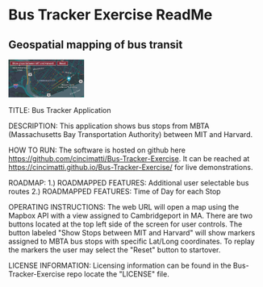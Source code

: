 # Bus Tracker Exercise ReadMe
## Geospatial mapping of bus transit
<img src= "Map.png" width='150'>

TITLE:
Bus Tracker Application

DESCRIPTION:
This application shows bus stops from MBTA (Massachusetts Bay Transportation Authority) between MIT and Harvard.

HOW TO RUN:
The software is hosted on github here https://github.com/cincimatti/Bus-Tracker-Exercise.
It can be reached at https://cincimatti.github.io/Bus-Tracker-Exercise/ for live demonstrations.

ROADMAP:
1.) ROADMAPPED FEATURES: Additional user selectable bus routes 
2.) ROADMAPPED FEATURES: Time of Day for each Stop

OPERATING INSTRUCTIONS:
The web URL will open a map using the Mapbox API with a view assigned to Cambridgeport in MA. 
There are two buttons located at the top left side of the screen for user controls.
The button labeled "Show Stops between MIT and Harvard" will show markers assigned to MBTA bus stops with specific Lat/Long coordinates.
To replay the markers the user may select the "Reset" button to startover.

LICENSE INFORMATION: Licensing information can be found in the Bus-Tracker-Exercise repo locate the "LICENSE" file.